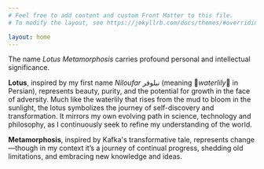 ```yaml
---
# Feel free to add content and custom Front Matter to this file.
# To modify the layout, see https://jekyllrb.com/docs/themes/#overriding-theme-defaults

layout: home
---
```


The name *Lotus Metamorphosis* carries profound personal and intellectual significance. 

**Lotus**, inspired by my first name *Niloufar* نیلوفر (meaning :lotus:*waterlily*:lotus: in Persian), represents beauty, purity, and the potential for growth in the face of adversity. Much like the waterlily that rises from the mud to bloom in the sunlight, the lotus symbolizes the journey of self-discovery and transformation. It mirrors my own evolving path in science, technology and philosophy, as I continuously seek to refine my understanding of the world.


**Metamorphosis**, inspired by Kafka's transformative tale, represents change—though in my context it’s a journey of continual progress, shedding old limitations, and embracing new knowledge and ideas.

<!-- Metamorphosis, borrowed from Franz Kafka's transformative tale, speaks to the nature of change, both physical and intellectual. Just as the protagonist undergoes an extraordinary transformation, my blog embraces the idea of continual evolution—of ideas, technologies, and perspectives. It’s about shedding old limitations and welcoming new forms of knowledge and understanding. -->